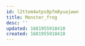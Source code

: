 ```yaml
---
id: l2ttom4wtps8pfm8yuajwwn
title: Monster_frog
desc: ''
updated: 1681955918410
created: 1681955918410
---
```

